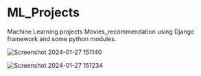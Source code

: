 # ML_Projects
 Machine Learning projects Movies_recommendation using Django framework and some python modules.

 
![Screenshot 2024-01-27 151140](https://github.com/SanketSuradkar/ML_project_Movies_recommendation/assets/68096112/4908d855-6419-44df-a3fd-c500a276765c)


![Screenshot 2024-01-27 151234](https://github.com/SanketSuradkar/ML_project_Movies_recommendation/assets/68096112/42e551db-2877-4fd1-acdc-ab00952d2826)
